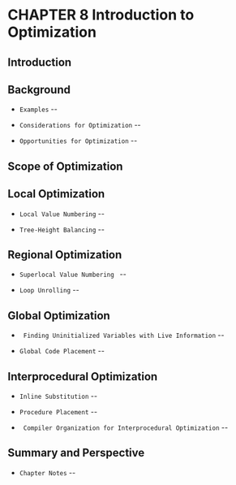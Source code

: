 # CHAPTER 8 Introduction to Optimization

## Introduction

## Background

- `Examples` --

- `Considerations for Optimization` --

- `Opportunities for Optimization` --

## Scope of Optimization

## Local Optimization

- `Local Value Numbering` --

- `Tree-Height Balancing` --

## Regional Optimization

- `Superlocal Value Numbering ` --

- `Loop Unrolling` --

## Global Optimization

- ` Finding Uninitialized Variables with Live Information` --

- `Global Code Placement` --

## Interprocedural Optimization

- `Inline Substitution` --

- `Procedure Placement` --

- ` Compiler Organization for Interprocedural Optimization` --

## Summary and Perspective

- `Chapter Notes` --

